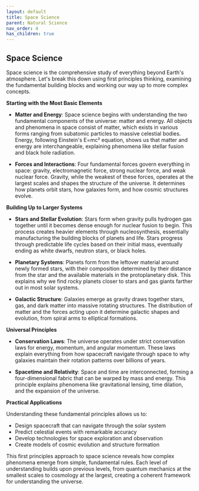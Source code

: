 ```yaml
---
layout: default
title: Space Science
parent: Natural Science
nav_order: 4
has_children: true
---
```


## Space Science

Space science is the comprehensive study of everything beyond Earth's atmosphere. Let's break this down using first principles thinking, examining the fundamental building blocks and working our way up to more complex concepts.

**Starting with the Most Basic Elements**

- **Matter and Energy**: Space science begins with understanding the two fundamental components of the universe: matter and energy. All objects and phenomena in space consist of matter, which exists in various forms ranging from subatomic particles to massive celestial bodies. Energy, following Einstein's E=mc² equation, shows us that matter and energy are interchangeable, explaining phenomena like stellar fusion and black hole radiation.

- **Forces and Interactions**: Four fundamental forces govern everything in space: gravity, electromagnetic force, strong nuclear force, and weak nuclear force. Gravity, while the weakest of these forces, operates at the largest scales and shapes the structure of the universe. It determines how planets orbit stars, how galaxies form, and how cosmic structures evolve.

**Building Up to Larger Systems**

- **Stars and Stellar Evolution**: Stars form when gravity pulls hydrogen gas together until it becomes dense enough for nuclear fusion to begin. This process creates heavier elements through nucleosynthesis, essentially manufacturing the building blocks of planets and life. Stars progress through predictable life cycles based on their initial mass, eventually ending as white dwarfs, neutron stars, or black holes.

- **Planetary Systems**: Planets form from the leftover material around newly formed stars, with their composition determined by their distance from the star and the available materials in the protoplanetary disk. This explains why we find rocky planets closer to stars and gas giants farther out in most solar systems.

- **Galactic Structure**: Galaxies emerge as gravity draws together stars, gas, and dark matter into massive rotating structures. The distribution of matter and the forces acting upon it determine galactic shapes and evolution, from spiral arms to elliptical formations.

**Universal Principles**

- **Conservation Laws**: The universe operates under strict conservation laws for energy, momentum, and angular momentum. These laws explain everything from how spacecraft navigate through space to why galaxies maintain their rotation patterns over billions of years.

- **Spacetime and Relativity**: Space and time are interconnected, forming a four-dimensional fabric that can be warped by mass and energy. This principle explains phenomena like gravitational lensing, time dilation, and the expansion of the universe.

**Practical Applications**

Understanding these fundamental principles allows us to:
- Design spacecraft that can navigate through the solar system
- Predict celestial events with remarkable accuracy
- Develop technologies for space exploration and observation
- Create models of cosmic evolution and structure formation

This first principles approach to space science reveals how complex phenomena emerge from simple, fundamental rules. Each level of understanding builds upon previous levels, from quantum mechanics at the smallest scales to cosmology at the largest, creating a coherent framework for understanding the universe.

